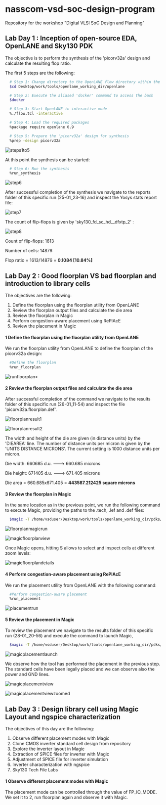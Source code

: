 # nasscom-vsd-soc-design-program
Repository for the workshop "Digital VLSI SoC Design and Planning"
## Lab Day 1 : Inception of open-source EDA, OpenLANE and Sky130 PDK
The objective is to perform the synthesis of the 'picorv32a' design and calculate the resulting flop ratio.

The first 5 steps are the following:
```bash
  # Step 1: Change directory to the OpenLANE flow directory within the OpenLANE working directory
  $cd Desktop/work/tools/openlane_working_dir/openlane

  # Step 2: Execute the aliased 'docker' command to access the bash
  $docker

  # Step 3: Start OpenLANE in interactive mode
  %./flow.tcl -interactive

  # Step 4: Load the required packages
  %package require openlane 0.9

  # Step 5: Prepare the 'picorv32a' design for synthesis
  %prep -design picorv32a
```
![steps1to5](https://github.com/ABM15/nasscom-vsd-soc-design-program/blob/950eb4a67a2848ad0721ae1366ef8e7f135faf8c/Screenshot%202025-01-26%20001924.png)

At this point the synthesis can be started:
```bash
  # Step 6: Run the synthesis
  %run_synthesis
```
![step6](https://github.com/ABM15/nasscom-vsd-soc-design-program/blob/950eb4a67a2848ad0721ae1366ef8e7f135faf8c/Screenshot%202025-01-26%20002117.png)

After successful completion of the synthesis we navigate to the reports folder of this specific run (25-01_23-16) and inspect the Yosys stats report file:

![step7](https://github.com/ABM15/nasscom-vsd-soc-design-program/blob/a9d8208600c40e73eb06927a184dc04b06d12e45/Screenshot%202025-01-26%20011032.png)

The count of flip-flops is given by 'sky130_fd_sc_hd__dfxtp_2' :

![step8](https://github.com/ABM15/nasscom-vsd-soc-design-program/blob/a9d8208600c40e73eb06927a184dc04b06d12e45/Screenshot%202025-01-26%20002632.png)

Count of flip-flops: 1613

Number of cells: 14876

Flop ratio = 1613/14876 = **0.1084 [10.84%]**

## Lab Day 2 : Good floorplan VS bad floorplan and introduction to library cells

The objectives are the following:

1) Define the floorplan using the floorplan utility from OpenLANE
2) Review the floorplan output files and calculate the die area
3) Review the floorplan in Magic
4) Perform congestion-aware placement using RePlAcE 
5) Review the placement in Magic

#### 1  Define the floorplan using the floorplan utility from OpenLANE

We run the floorplan utility from OpenLANE to define the floorplan of the picorv32a design:

```bash
  #Define the floorplan
  %run_floorplan
```
![runfloorplan>](https://github.com/ABM15/nasscom-vsd-soc-design-program/blob/main/Screenshot%202025-01-26%20132729.png)

#### 2  Review the floorplan output files and calculate the die area

After successful completion of the command we navigate to the results folder of this specific run (26-01_11-54) and inspect the file 'picorv32a.floorplan.def'.

![floorplanresult1](https://github.com/ABM15/nasscom-vsd-soc-design-program/blob/main/Screenshot%202025-01-26%20132856.png)

![floorplanresult2](https://github.com/ABM15/nasscom-vsd-soc-design-program/blob/main/Screenshot%202025-01-26%20132916.png)

The width and height of the die are given (in distance units) by the 'DIEAREA' line. The number of distance units per micron is given by the 'UNITS DISTANCE MICRONS'. The current setting is 1000 distance units per micron.

Die width: 660685 d.u. ---> 660.685 microns

Die height: 671405 d.u. ---> 671.405 microns

Die area = 660.685x671.405 = **443587.212425 square microns** 

#### 3 Review the floorplan in Magic

In the same location as in the previous point, we run the following command to execute Magic, providing the paths to the .tech, .lef and .def files:

```bash 
  $magic -T /home/vsduser/Desktop/work/tools/openlane_working_dir/pdks/sky130A/libs.tech/magic/sky130A.tech lef read ../../tmp/merged.lef def read picorv32a.floorplan.def &
```

![floorplanmagicrun](https://github.com/ABM15/nasscom-vsd-soc-design-program/blob/main/Screenshot%202025-01-29%20190140.png)

![magicfloorplanview](https://github.com/ABM15/nasscom-vsd-soc-design-program/blob/main/Screenshot%202025-01-27%20004417.png)

Once Magic opens, hitting S allows to select and inspect cells at different zoom levels:

![magicfloorplandetails](https://github.com/ABM15/nasscom-vsd-soc-design-program/blob/main/Screenshot%202025-01-27%20004739.png)

#### 4 Perform congestion-aware placement using RePlAcE

We run the placement utility from OpenLANE with the following command:

```bash
  #Perform congestion-aware placement
  %run_placement
```

![placementrun](https://github.com/ABM15/nasscom-vsd-soc-design-program/blob/main/Screenshot%202025-01-28%20233317.png)

#### 5 Review the placement in Magic

To review the placement we navigate to the results folder of this specific run (28-01_20-56) and execute the command to launch Magic, 

```bash 
  $magic -T /home/vsduser/Desktop/work/tools/openlane_working_dir/pdks/sky130A/libs.tech/magic/sky130A.tech lef read ../../tmp/merged.lef def read picorv32a.placement.def &
```

![magicplacementlaunch](https://github.com/ABM15/nasscom-vsd-soc-design-program/blob/main/Screenshot%202025-01-29%20000730.png)

We observe how the tool has performed the placement in the previous step. The standard cells have been legally placed and we can observe also the power and GND lines.

![magicplacementview](https://github.com/ABM15/nasscom-vsd-soc-design-program/blob/main/Screenshot%202025-01-29%20001808.png)

![magicplacementviewzoomed](https://github.com/ABM15/nasscom-vsd-soc-design-program/blob/main/Screenshot%202025-01-29%20001412.png)
 
## Lab Day 3 : Design library cell using Magic Layout and ngspice characterization

The objectives of this day are the following:

1) Observe different placement modes with Magic
2) Clone CMOS inverter standard cell design from repository
3) Explore the inverter layout in Magic
4) Extraction of SPICE files for inverter with Magic
5) Adjustment of SPICE file for inverter simulation
6) Inverter characterization with ngspice
7) Sky130 Tech File Labs

#### 1 Observe different placement modes with Magic

The placement mode can be controlled through the value of FP_IO_MODE. We set it to 2, run floorplan again and observe it with Magic.



